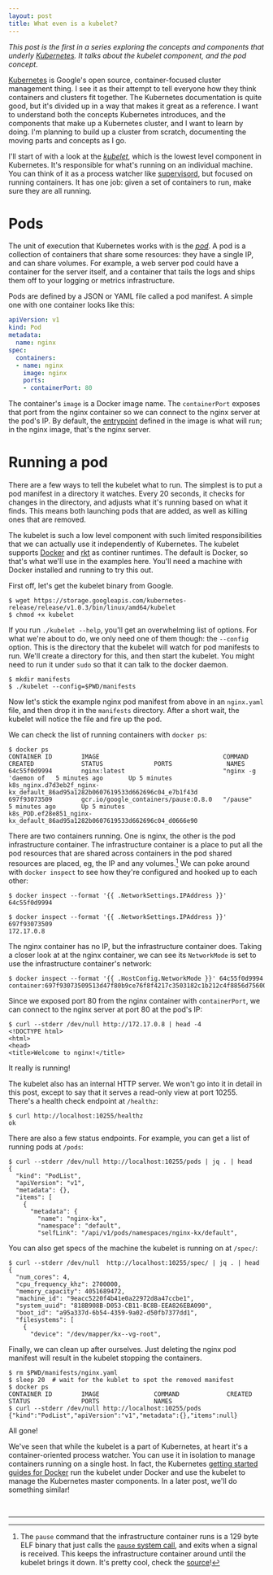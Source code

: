 ```yaml
---
layout: post
title: What even is a kubelet?
---
```


*This post is the first in a series exploring the concepts and components that
underly [Kubernetes]. It talks about the kubelet component, and the pod
concept.*

[Kubernetes] is Google's open source, container-focused cluster management
thing.  I see it as their attempt to tell everyone how they think containers
and clusters fit together. The Kubernetes documentation is quite good, but it's
divided up in a way that makes it great as a reference. I want to understand
both the concepts Kubernetes introduces, and the components that make up a
Kubernetes cluster, and I want to learn by doing. I'm planning to build up a
cluster from scratch, documenting the moving parts and concepts as I go.

[kubernetes]: http://kubernetes.io/
[getting-started]: http://kubernetes.io/v1.0/docs/getting-started-guides/README.html

I'll start of with a look at the *[kubelet]*, which is the lowest level component
in Kubernetes. It's responsible for what's running on an individual machine.
You can think of it as a process watcher like [supervisord], but focused on
running containers. It has one job: given a set of containers to run, make sure
they are all running.

[kubelet]: http://kubernetes.io/v1.0/docs/admin/kubelet.html
[supervisord]: http://supervisord.org/

# Pods

The unit of execution that Kubernetes works with is the *[pod]*. A pod is a
collection of containers that share some resources: they have a single IP, and
can share volumes. For example, a web server pod could have a container for the
server itself, and a container that tails the logs and ships them off to your
logging or metrics infrastructure.

Pods are defined by a JSON or YAML file called a pod manifest. A simple one
with one container looks like this:

[pod]: http://kubernetes.io/v1.0/docs/user-guide/pods.html

~~~ yaml
apiVersion: v1
kind: Pod
metadata:
  name: nginx
spec:
  containers:
  - name: nginx
    image: nginx
    ports:
    - containerPort: 80
~~~

The container's `image` is a Docker image name. The `containerPort` exposes
that port from the nginx container so we can connect to the nginx server at the
pod's IP. By default, the [entrypoint] defined in the image is what will run; in
the nginx image, that's the nginx server.

[entrypoint]: http://docs.docker.com/reference/builder/#entrypoint

# Running a pod

There are a few ways to tell the kubelet what to run. The simplest is to put a
pod manifest in a directory it watches. Every 20 seconds, it checks for changes
in the directory, and adjusts what it's running based on what it finds. This
means both launching pods that are added, as well as killing ones that are
removed.

The kubelet is such a low level component with such limited responsibilities
that we can actually use it independently of Kubernetes. The kubelet supports
[Docker] and [rkt] as continer runtimes. The default is Docker, so that's what
we'll use in the examples here. You'll need a machine with Docker installed and
running to try this out.

[docker]: https://github.com/docker/docker
[rkt]: https://github.com/coreos/rkt

First off, let's get the kubelet binary from Google.

~~~
$ wget https://storage.googleapis.com/kubernetes-release/release/v1.0.3/bin/linux/amd64/kubelet
$ chmod +x kubelet
~~~

If you run `./kubelet --help`, you'll get an overwhelming list of options. For
what we're about to do, we only need one of them though: the `--config` option.
This is the directory that the kubelet will watch for pod manifests to run.
We'll create a directory for this, and then start the kubelet. You might need
to run it under `sudo` so that it can talk to the docker daemon.

~~~
$ mkdir manifests
$ ./kubelet --config=$PWD/manifests
~~~

Now let's stick the example nginx pod manifest from above in an `nginx.yaml`
file, and then drop it in the `manifests` directory. After a short wait, the
kubelet will notice the file and fire up the pod.

We can check the list of running containers with `docker ps`:

~~~
$ docker ps
CONTAINER ID        IMAGE                                  COMMAND                CREATED             STATUS              PORTS               NAMES
64c55f0d9994        nginx:latest                           "nginx -g 'daemon of   5 minutes ago       Up 5 minutes                            k8s_nginx.d7d3eb2f_nginx-kx_default_86ad95a1282b0607619533d662696c04_e7b1f43d   
697f93073509        gcr.io/google_containers/pause:0.8.0   "/pause"               5 minutes ago       Up 5 minutes                            k8s_POD.ef28e851_nginx-kx_default_86ad95a1282b0607619533d662696c04_d0666e90     
~~~

There are two containers running. One is nginx, the other is the pod
infrastructure container. The infrastructure container is a place to put all
the pod resources that are shared across containers in the pod shared resources
are placed, eg, the IP and any volumes.[^pause] We can poke around with `docker
inspect` to see how they're configured and hooked up to each other:

[^pause]:
    The `pause` command that the infrastructure container runs is a 129 byte
    ELF binary that just calls the [`pause` system call][man-2-pause], and
    exits when a signal is received. This keeps the infrastructure container
    around until the kubelet brings it down. It's pretty cool, check the
    [source][pause-source]!

[man-2-pause]: http://man7.org/linux/man-pages/man2/pause.2.html
[pause-source]: https://github.com/kubernetes/kubernetes/blob/88317efb42db763b9fb97cd1d9ac1465e62009d0/third_party/pause/pause.asm

~~~
$ docker inspect --format '{{ .NetworkSettings.IPAddress }}' 64c55f0d9994

$ docker inspect --format '{{ .NetworkSettings.IPAddress }}' 697f93073509
172.17.0.8
~~~

The nginx container has no IP, but the infrastructure container does. Taking a
closer look at at the nginx container, we can see its `NetworkMode` is set to
use the infrastructure container's network:

~~~
$ docker inspect --format '{{ .HostConfig.NetworkMode }}' 64c55f0d9994
container:697f93073509513d47f80b9ce76f8f4217c3503182c1b212c4f8856d75600bcd
~~~

Since we exposed port 80 from the nginx container with `containerPort`,
we can connect to the nginx server at port 80 at the pod's IP:

~~~
$ curl --stderr /dev/null http://172.17.0.8 | head -4
<!DOCTYPE html>
<html>
<head>
<title>Welcome to nginx!</title>
~~~

It really is running!

The kubelet also has an internal HTTP server. We won't go into it in detail
in this post, except to say that it serves a read-only view at port
10255.  There's a health check endpoint at `/healthz`:

~~~
$ curl http://localhost:10255/healthz
ok
~~~

There are also a few status endpoints. For example, you can get a list
of running pods at `/pods`:

~~~
$ curl --stderr /dev/null http://localhost:10255/pods | jq . | head
{
  "kind": "PodList",
  "apiVersion": "v1",
  "metadata": {},
  "items": [
    {
      "metadata": {
        "name": "nginx-kx",
        "namespace": "default",
        "selfLink": "/api/v1/pods/namespaces/nginx-kx/default",
~~~

You can also get specs of the machine the kubelet is running on at
`/spec/`:

~~~
$ curl --stderr /dev/null  http://localhost:10255/spec/ | jq . | head
{
  "num_cores": 4,
  "cpu_frequency_khz": 2700000,
  "memory_capacity": 4051689472,
  "machine_id": "9eacc5220f4b41e0a22972d8a47ccbe1",
  "system_uuid": "818B908B-D053-CB11-BC8B-EEA826EBA090",
  "boot_id": "a95a337d-6b54-4359-9a02-d50fb7377dd1",
  "filesystems": [
    {
      "device": "/dev/mapper/kx--vg-root",
~~~

Finally, we can clean up after ourselves. Just deleting the nginx pod
manifest will result in the kubelet stopping the containers.

~~~
$ rm $PWD/manifests/nginx.yaml
$ sleep 20  # wait for the kublet to spot the removed manifest
$ docker ps
CONTAINER ID        IMAGE               COMMAND             CREATED             STATUS              PORTS               NAMES
$ curl --stderr /dev/null http://localhost:10255/pods
{"kind":"PodList","apiVersion":"v1","metadata":{},"items":null}
~~~

All gone!

We've seen that while the kubelet is a part of Kubernetes, at heart it's a
container-oriented process watcher. You can use it in isolation to manage
containers running on a single host. In fact, the Kubernetes [getting started
guides for Docker][k8s-getting-started-docker] run the kubelet under Docker and
use the kubelet to manage the Kubernetes master components. In a later post,
we'll do something similar!

[k8s-getting-started-docker]: http://kubernetes.io/v1.0/docs/getting-started-guides/docker.html#step-two-run-the-master

<br>

---

